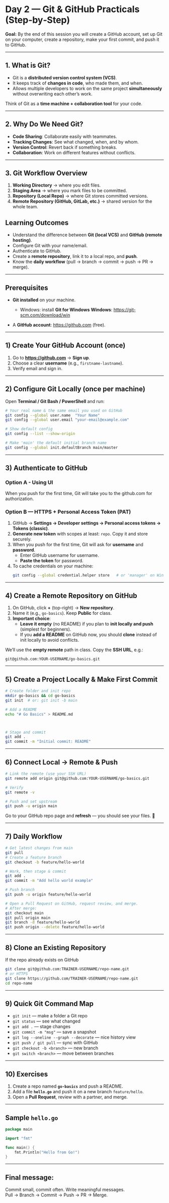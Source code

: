 # Day 2 — Git & GitHub Practicals (Step‑by‑Step)

**Goal:** By the end of this session you will create a GitHub account, set up Git on your computer, create a repository, make your first commit, and push it to GitHub.

---


##  1. What is Git?
- Git is a **distributed version control system (VCS)**.
- It keeps track of **changes in code**, who made them, and when.
- Allows multiple developers to work on the same project **simultaneously** without overwriting each other’s work.

 Think of Git as a **time machine + collaboration tool** for your code.

---

##  2. Why Do We Need Git?
- **Code Sharing**: Collaborate easily with teammates.
- **Tracking Changes**: See what changed, when, and by whom.
- **Version Control**: Revert back if something breaks.
- **Collaboration**: Work on different features without conflicts.

---

##  3. Git Workflow Overview
1. **Working Directory** → where you edit files.
2. **Staging Area** → where you mark files to be committed.
3. **Repository (Local Repo)** → where Git stores committed versions.
4. **Remote Repository (GitHub, GitLab, etc.)** → shared version for the whole team.




##  Learning Outcomes
- Understand the difference between **Git (local VCS)** and **GitHub (remote hosting)**.
- Configure Git with your name/email.
- Authenticate to GitHub.
- Create a **remote repository**, link it to a local repo, and **push**.
- Know the **daily workflow** (pull → branch → commit → push → PR → merge).


---

##  Prerequisites
- **Git installed** on your machine.  
  - Windows: install **Git for Windows** 
  **Windows**: https://git-scm.com/download/win

- A **GitHub account**: https://github.com (free).


---

## 1) Create Your GitHub Account (once)
1. Go to **https://github.com** → **Sign up**.
2. Choose a clear **username** (e.g., `firstname-lastname`).
3. Verify email and sign in.


---

## 2) Configure Git Locally (once per machine)
Open **Terminal / Git Bash / PowerShell** and run:

```bash
# Your real name & the same email you used on GitHub
git config --global user.name  "Your Name"
git config --global user.email "your-email@example.com"

# Show default config
git config --list --show-origin

# Make 'main' the default initial branch name
git config --global init.defaultBranch main/master
```


---

## 3) Authenticate to GitHub
### Option A  - Using UI
When you push for the first time, Git will take you to the github.com for authorization.




### Option B — HTTPS + Personal Access Token (PAT)
1. GitHub → **Settings → Developer settings → Personal access tokens → Tokens (classic)**.  
2. **Generate new token** with scopes at least: `repo`. Copy it and store securely.
3. When you push for the first time, Git will ask for **username** and **password**.  
   - Enter GitHub username for username.  
   - **Paste the token** for password.  
4. To cache credentials on your machine:
   ```bash
   git config --global credential.helper store   # or 'manager' on Windows
   ```


---

## 4) Create a Remote Repository on GitHub
1. On GitHub, click **+** (top-right) → **New repository**.
2. Name it (e.g., `go-basics`). Keep **Public** for class.
3. **Important choice**:  
   - **Leave it empty** (no README) if you plan to **init locally and push** (simplest for beginners).  
   - If you **add a README** on GitHub now, you should **clone** instead of init locally to avoid conflicts.

We’ll use the **empty remote** path in class. Copy the **SSH URL**, e.g.:
```
git@github.com:YOUR-USERNAME/go-basics.git
```


---

## 5) Create a Project Locally & Make First Commit
```bash
# Create folder and init repo
mkdir go-basics && cd go-basics
git init  # or: git init -b main

# Add a README
echo "# Go Basics" > README.md



# Stage and commit
git add .
git commit -m "Initial commit: README"
```


---

## 6) Connect Local → Remote & Push
```bash
# Link the remote (use your SSH URL)
git remote add origin git@github.com:YOUR-USERNAME/go-basics.git

# Verify
git remote -v

# Push and set upstream
git push -u origin main
```

Go to your GitHub repo page and **refresh** — you should see your files. 🎉


---

## 7) Daily Workflow 
```bash
# Get latest changes from main
git pull 
# Create a feature branch
git checkout -b feature/hello-world

# Work, then stage & commit
git add .
git commit -m "Add hello world example"

# Push branch
git push -u origin feature/hello-world

# Open a Pull Request on GitHub, request review, and merge.
# After merge:
git checkout main
git pull origin main
git branch -d feature/hello-world
git push origin --delete feature/hello-world  
```


---

## 8) Clone an Existing Repository
If the repo already exists on GitHub

```bash
git clone git@github.com:TRAINER-USERNAME/repo-name.git
# or HTTPS
git clone https://github.com/TRAINER-USERNAME/repo-name.git
cd repo-name
```


---


## 9) Quick Git Command Map
- `git init` — make a folder a Git repo  
- `git status` — see what changed  
- `git add .` — stage changes  
- `git commit -m "msg"` — save a snapshot  
- `git log --oneline --graph --decorate` — nice history view  
- `git push / git pull` — sync with GitHub  
- `git checkout -b <branch>` — new branch  
- `git switch <branch>` — move between branches  


---

## 10)  Exercises
1) Create a repo named **`go-basics`** and push a README.  
2) Add a file **`hello.go`** and push it on a new branch `feature/hello`.  
3) Open a **Pull Request**, review with a partner, and merge.


---



## Sample `hello.go`
```go
package main

import "fmt"

func main() {
    fmt.Println("Hello from Go!")
}
```

---
## Final message:
 Commit small, commit often. Write meaningful messages.  
 Pull → Branch → Commit → Push → PR → Merge.
 
 